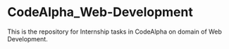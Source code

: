 # CodeAlpha_Web-Development
This is the repository for Internship tasks in CodeAlpha on domain of Web Development.
